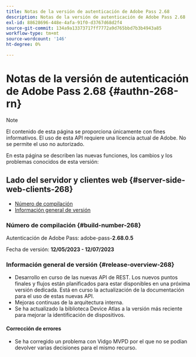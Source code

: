 ```yaml
---
title: Notas de la versión de autenticación de Adobe Pass 2.68
description: Notas de la versión de autenticación de Adobe Pass 2.68
exl-id: 88628696-448e-4afa-91f0-d3767d68d2f4
source-git-commit: 134a9a13373717ff7772a9d765bbd7b3b4943a85
workflow-type: tm+mt
source-wordcount: '146'
ht-degree: 0%

---
```


# Notas de la versión de autenticación de Adobe Pass 2.68 {#authn-268-rn}

>[!NOTE]
>
>El contenido de esta página se proporciona únicamente con fines informativos. El uso de esta API requiere una licencia actual de Adobe. No se permite el uso no autorizado.

En esta página se describen las nuevas funciones, los cambios y los problemas conocidos de esta versión:

## Lado del servidor y clientes web {#server-side-web-clients-268}

* [Número de compilación](#build-number-268)
* [Información general de versión](#release-overview-268)

### Número de compilación {#build-number-268}

Autenticación de Adobe Pass: adobe-pass-**2.68.0.5**

Fecha de versión: **12/05/2023 - 12/07/2023**

### Información general de versión {#release-overview-268}

* Desarrollo en curso de las nuevas API de REST. Los nuevos puntos finales y flujos están planificados para estar disponibles en una próxima versión dedicada. Está en curso la actualización de la documentación para el uso de estas nuevas API.
* Mejoras continuas de la arquitectura interna.
* Se ha actualizado la biblioteca Device Atlas a la versión más reciente para mejorar la identificación de dispositivos.

#### Corrección de errores

* Se ha corregido un problema con Vidgo MVPD por el que no se podían devolver varias decisiones para el mismo recurso.

